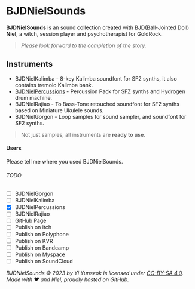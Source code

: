 # BJDNielSounds

**BJDNielSounds** is an sound collection created with BJD(Ball-Jointed Doll) **Niel**, a witch, session player and psychotherapist for GoldRock.

>_Please look forward to the completion of the story._

## Instruments

- BJDNielKalimba - 8-key Kalimba soundfont for SF2 synths, it also contains tremolo Kalimba bank.
- [BJDNielPercussions](https://github.com/YGGDRASIL-STUDIO/BJDNielSounds/BJDNielPercussions) - Percussion Pack for SFZ synths and Hydrogen drum machine.
- BJDNielRajiao - To Bass-Tone retouched soundfont for SF2 synths based on Miniature Ukulele sounds.
- BJDNielGorgon - Loop samples for sound sampler, and soundfont for SF2 synths.

>Not just samples, all instruments are **ready to use**.

#### Users

Please tell me where you used BJDNielSounds.

###### TODO

- [ ] BJDNielGorgon
- [ ] BJDNielKalimba
- [x] BJDNielPercussions
- [ ] BJDNielRajiao
- [ ] GitHub Page
- [ ] Publish on itch
- [ ] Publish on Polyphone
- [ ] Publish on KVR
- [ ] Publish on Bandcamp
- [ ] Publish on Myspace
- [ ] Publish on SoundCloud

_BJDNielSounds © 2023 by Yi Yunseok is licensed under [CC-BY-SA 4.0](https://creativecommons.org/licenses/by-sa/4.0/). Made with ♥ and Niel, proudly hosted on GitHub._
